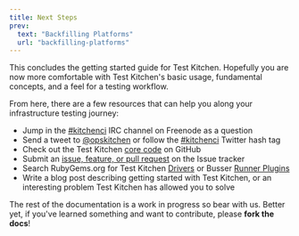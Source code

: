 ```yaml
---
title: Next Steps
prev:
  text: "Backfilling Platforms"
  url: "backfilling-platforms"
---
```


This concludes the getting started guide for Test Kitchen. Hopefully you are now more comfortable with Test Kitchen's basic usage, fundamental concepts, and a feel for a testing workflow.

From here, there are a few resources that can help you along your infrastructure testing journey:

* Jump in the [#kitchenci](http://webchat.freenode.net/?channels=kitchenci) IRC channel on Freenode as a question
* Send a tweet to [@opskitchen](https://twitter.com/opskitchen) or follow the [#kitchenci](https://twitter.com/search?q=%23kitchenci&src=typd) Twitter hash tag
* Check out the Test Kitchen [core code](https://github.com/test-kitchen/test-kitchen) on GitHub
* Submit an [issue, feature, or pull request](https://github.com/test-kitchen/test-kitchen/issues) on the Issue tracker
* Search RubyGems.org for Test Kitchen [Drivers](https://rubygems.org/search?utf8=%E2%9C%93&query=kitchen-) or Busser [Runner Plugins](https://rubygems.org/search?utf8=%E2%9C%93&query=busser-)
* Write a blog post describing getting started with Test Kitchen, or an interesting problem Test Kitchen has allowed you to solve

The rest of the documentation is a work in progress so bear with us. Better yet, if you've learned something and want to contribute, please **fork the docs**!
